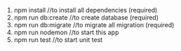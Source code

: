 1. npm install //to install all dependencies (required)
2. npm run db:create //to create database (required)
3. npm run db:migrate //to migrate all migration (required)
4. npm run nodemon //to start this app
5. npm run test //to start unit test
